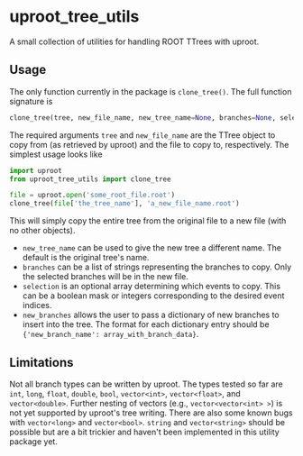 # uproot_tree_utils

A small collection of utilities for handling ROOT TTrees with uproot.

## Usage

The only function currently in the package is `clone_tree()`. The full function signature is

```python
clone_tree(tree, new_file_name, new_tree_name=None, branches=None, selection=None, new_branches=None)
```

The required arguments `tree` and `new_file_name` are the TTree object to copy from (as retrieved by uproot) and the file to copy to, respectively. The simplest usage looks like

```python
import uproot
from uproot_tree_utils import clone_tree

file = uproot.open('some_root_file.root')
clone_tree(file['the_tree_name'], 'a_new_file_name.root')
```

This will simply copy the entire tree from the original file to a new file (with no other objects).

- `new_tree_name` can be used to give the new tree a different name. The default is the original tree's name.
- `branches` can be a list of strings representing the branches to copy. Only the selected branches will be in the new file.
- `selection` is an optional array determining which events to copy. This can be a boolean mask or integers corresponding to the desired event indices.
- `new_branches` allows the user to pass a dictionary of new branches to insert into the tree. The format for each dictionary entry should be `{'new_branch_name': array_with_branch_data}`.

## Limitations

Not all branch types can be written by uproot. The types tested so far are `int`, `long`, `float`, `double`, `bool`, `vector<int>`, `vector<float>`, and `vector<double>`. Further nesting of vectors (e.g., `vector<vector<int> >`) is not yet supported by uproot's tree writing. There are also some known bugs with `vector<long>` and `vector<bool>`. `string` and `vector<string>` should be possible but are a bit trickier and haven't been implemented in this utility package yet.
